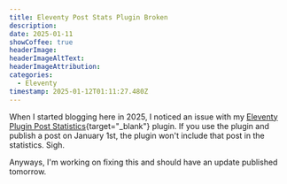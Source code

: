 ```yaml
---
title: Eleventy Post Stats Plugin Broken
description: 
date: 2025-01-11
showCoffee: true
headerImage: 
headerImageAltText: 
headerImageAttribution: 
categories:
  - Eleventy
timestamp: 2025-01-12T01:11:27.480Z
---
```


When I started blogging here in 2025, I noticed an issue with my [Eleventy Plugin Post Statistics](https://github.com/johnwargo/eleventy-plugin-post-stats){target="_blank"} plugin.  If you use the plugin and publish a post on January 1st, the plugin won't include that post in the statistics. Sigh. 

Anyways, I'm working on fixing this and should have an update published tomorrow.
